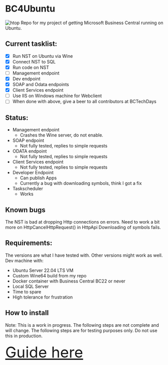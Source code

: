 # BC4Ubuntu
![htop](https://user-images.githubusercontent.com/3491765/219025165-7099dc7e-fac7-4f83-a6d4-f83e67472161.png)
Repo for my project of getting Microsoft Business Central running on Ubuntu.

## Current tasklist: 
- [x] Run NST on Ubuntu via Wine
- [x] Connect NST to SQL
- [x] Run code on NST
- [ ] Management endpoint
- [X] Dev endpoint
- [X] SOAP and Odata endpoints
- [X] Client Services endpoint
- [ ] Use IIS on Windows machine for Webclient
- [ ] When done with above, give a beer to all contributors at BCTechDays

## Status:
- Management endpoint
	* Crashes the Wine server, do not enable.
- SOAP endpoint
	* Not fully tested, replies to simple requests
- ODATA endpoint
	* Not fully tested, replies to simple requests
- Client Services endpoint
	* Not fully tested, replies to simple requests
- Developer Endpoint
	* Can publish Apps
	* Currently a bug with downloading symbols, think I got a fix
- Taskscheduler
	* Works

## Known bugs
The NST is bad at dropping Http connections on errors. Need to work a bit more on HttpCancelHttpRequest() in HttpApi
Downloading of symbols fails.

## Requirements:
The versions are what I have tested with. Other versions might work as well.
Dev machine with:
- Ubuntu Server 22.04 LTS VM
- Custom Wine64 build from my repo
- Docker container with Business Central BC22 or never
- Local SQL Server
- Time to spare
- High tolerance for frustration

## How to install
Note: This is a work in progress. The following steps are not complete and will change. The following steps are for testing purposes only. Do not use this in production.

<font size="10">[Guide here](../main/HOW%20TO.md)</font>
